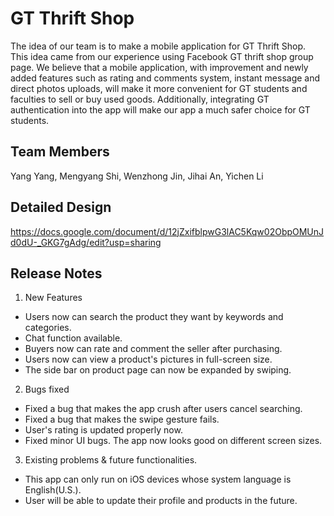 # GT Thrift Shop

The idea of our team is to make a mobile application for GT Thrift Shop. This idea came from our experience using Facebook GT thrift shop group page. We believe that a mobile application, with improvement and newly added features such as rating and comments system, instant message and direct photos uploads, will make it more convenient for GT students and faculties to sell or buy used goods. Additionally, integrating GT authentication into the app will make our app a much safer choice for GT students.

## Team Members

 Yang Yang, Mengyang Shi, Wenzhong Jin, Jihai An, Yichen Li

## Detailed Design

 https://docs.google.com/document/d/12jZxifblpwG3lAC5Kqw02ObpOMUnJd0dU-_GKG7gAdg/edit?usp=sharing

## Release Notes
 
1. New Features
 * Users now can search the product they want by keywords and categories.
 * Chat function available.
 * Buyers now can rate and comment the seller after purchasing.
 * Users now can view a product's pictures in full-screen size.
 * The side bar on product page can now be expanded by swiping.
2. Bugs fixed
 * Fixed a bug that makes the app crush after users cancel searching.
 * Fixed a bug that makes the swipe gesture fails.
 * User's rating is updated properly now.
 * Fixed minor UI bugs. The app now looks good on different screen sizes.
3. Existing problems & future functionalities.
 * This app can only run on iOS devices whose system language is English(U.S.).
 * User will be able to update their profile and products in the future.
